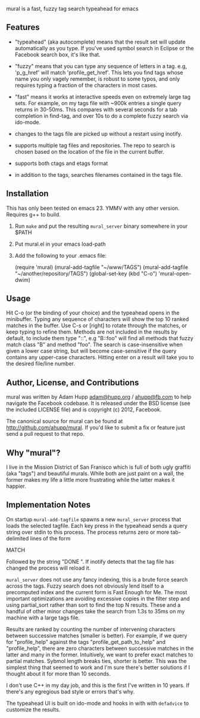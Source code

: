 mural is a fast, fuzzy tag search typeahead for emacs

## Features

* "typeahead" (aka autocomplete) means that the result set will update
  automatically as you type.  If you've used symbol search in Eclipse
  or the Facebook search box, it's like that.

* "fuzzy" means that you can type any sequence of letters in a tag.
  e.g, 'p_g_href' will match 'profile_get_href'.  This lets you find
  tags whose name you only vagely remember, is robust to some typos,
  and only requires typing a fraction of the characters in most cases.

* "fast" means it works at interactive speeds even on extremely large
  tag sets.  For example, on my tags file with ~900k entries a single
  query returns in 30-50ms.  This compares with several seconds for a
  tab completion in find-tag, and over 10s to do a complete fuzzy
  search via ido-mode.

* changes to the tags file are picked up without a restart using
  inotify.

* supports multiple tag files and repositories.  The repo to search is
  chosen based on the location of the file in the current buffer.

* supports both ctags and etags format

* in addition to the tags, searches filenames contained in the tags
  file.

## Installation

This has only been tested on emacs 23.  YMMV with any other version.
Requires g++ to build.

1. Run `make` and put the resulting `mural_server` binary somewhere in your $PATH
2. Put mural.el in your emacs load-path
3. Add the following to your .emacs file:

     (require 'mural)
     (mural-add-tagfile "~/www/TAGS")
     (mural-add-tagfile "~/another/repository/TAGS")
     (global-set-key (kbd "C-o") 'mural-open-dwim)

## Usage

Hit C-o (or the binding of your choice) and the typeahead opens in the
minibuffer.  Typing any sequence of characters will show the top 10
ranked matches in the buffer. Use C-s or [right] to rotate through the
matches, or keep typing to refine them.  Methods are not included in
the results by default, to include them type "::", e.g "B::foo" will
find all methods that fuzzy match class "B" and method "foo".  The
search is case-insensitive when given a lower case string, but will
become case-sensitive if the query contains any upper-case characters.
Hitting enter on a result will take you to the desired file/line
number.

## Author, License, and Contributions

mural was written by Adam Hupp <adam@hupp.org> / <ahupp@fb.com> to
help navigate the Facebook codebase.  It is released under the BSD
license (see the included LICENSE file) and is copyright (c) 2012,
Facebook.

The canonical source for mural can be found at
http://github.com/ahupp/mural.  If you'd like to submit a fix or
feature just send a pull request to that repo.

## Why "mural"?

I live in the Mission District of San Franisco which is full of both
ugly graffiti (aka "tags") and beautiful murals.  While both are just
paint on a wall, the former makes my life a little more frustrating
while the latter makes it happier.

## Implementation Notes

On startup `mural-add-tagfile` spawns a new `mural_server` process
that loads the selected tagfile.  Each key press in the typeahead
sends a query string over stdin to this process.  The process returns
zero or more tab-delimited lines of the form

   MATCH <tag> <file> <line>

Followed by the string "DONE <metadata>".  If inotify detects that the
tag file has changed the process will reload it.

`mural_server` does not use any fancy indexing, this is a brute force
search across the tags.  Fuzzy search does not obviously lend itself
to a precomputed index and the current form is Fast Enough for Me.
The most important optimizations are avoiding excessive copies in the
filter step and using partial_sort rather than sort to find the top N
results.  These and a handful of other minor changes take the search
from 1.3s to 35ms on my machine with a large tags file.

Results are ranked by counting the number of intervening characters
between successive matches (smaller is better).  For example, if we
query for "profile_help" against the tags "profile_get_path_to_help"
and "profile_help", there are zero characters between successive
matches in the latter and many in the former.  Intuitively, we want to
prefer exact matches to partial matches.  Sybmol length breaks ties,
shorter is better.  This was the simplest thing that seemed to work
and I'm sure there's better solutions if I thought about it for more
than 10 seconds.

I don't use C++ in my day job, and this is the first I've written in
10 years.  If there's any egregious bad style or errors that's why.

The typeahead UI is built on ido-mode and hooks in with with
`defadvice` to customize the results.

